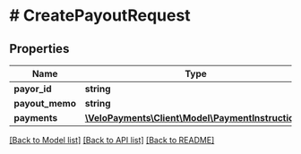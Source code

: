 # # CreatePayoutRequest

## Properties

Name | Type | Description | Notes
------------ | ------------- | ------------- | -------------
**payor_id** | **string** |  | 
**payout_memo** | **string** |  | [optional] 
**payments** | [**\VeloPayments\Client\Model\PaymentInstruction[]**](PaymentInstruction.md) |  | 

[[Back to Model list]](../../README.md#documentation-for-models) [[Back to API list]](../../README.md#documentation-for-api-endpoints) [[Back to README]](../../README.md)


